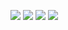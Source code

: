 ![](https://github.com/hihayk/scale/blob/master/docs/screenshot-1.png?raw=true)
![](https://github.com/hihayk/scale/blob/master/docs/screenshot-4.png?raw=true)
![](https://github.com/hihayk/scale/blob/master/docs/screenshot-2.png?raw=true)
![](https://github.com/hihayk/scale/blob/master/docs/screenshot-3.png?raw=true)
